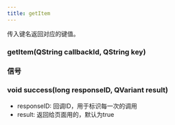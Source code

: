 ```yaml
---
title: getItem
---
```


传入键名返回对应的键值。

### getItem(QString callbackId, QString key)

### 信号
### void success(long responseID, QVariant result)
- responseID:	回调ID，用于标识每一次的调用
- result:  返回给页面用的，默认为true